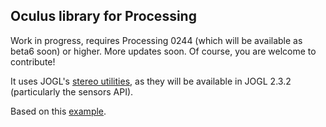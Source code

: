 ## Oculus library for Processing

Work in progress, requires Processing 0244 (which will be available as beta6 soon) or higher. More updates soon. Of course, you are welcome to contribute!

It uses JOGL's [stereo utilities](http://jogamp.org/deployment/jogamp-next/javadoc/jogl/javadoc/com/jogamp/opengl/util/stereo/package-summary.html), as they will be available in JOGL 2.3.2 (particularly the sensors API).

Based on this [example](https://github.com/sgothel/jogl/blob/master/src/test/com/jogamp/opengl/test/junit/jogl/stereo/StereoDemo01.java).


